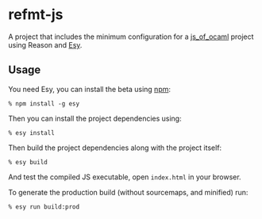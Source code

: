# refmt-js

A project that includes the minimum configuration for a [js_of_ocaml](http://ocsigen.org/js_of_ocaml/) project using Reason and [Esy](https://github.com/esy-ocaml/esy).

## Usage

You need Esy, you can install the beta using [npm](https://nodejs.org/en/download/):

    % npm install -g esy

Then you can install the project dependencies using:

    % esy install

Then build the project dependencies along with the project itself:

    % esy build

And test the compiled JS executable, open `index.html` in your browser.

To generate the production build (without sourcemaps, and minified) run:

    % esy run build:prod
